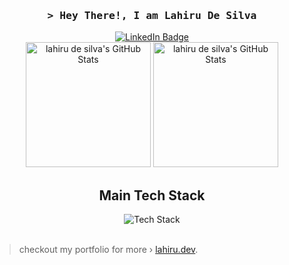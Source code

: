 <img src="https://komarev.com/ghpvc/?username=lahirudsilva&style=flat-square&color=blue" alt=""/>
<h3 align="center">
        <samp>&gt; Hey There!, I am Lahiru De Silva
        </samp>
</h3>

<div id="badges" align="center">    
  <a href="https://www.linkedin.com/in/lahiru-de-silva-b6635a1ba/">
    <img src="https://img.shields.io/badge/LinkedIn-blue?style=for-the-badge&logo=linkedin&logoColor=white" alt="LinkedIn Badge"/>
  </a>
</div>

<!-- Activity Widget -->
<div align="center">
                <img alt="lahiru de silva's GitHub Stats" height="200em"
                src="http://github-readme-streak-stats.herokuapp.com?user=lahirudsilva&layout=compact&theme=dark&background=000000" />
        <img alt="lahiru de silva's GitHub Stats" height="200em"
                src="https://github-readme-stats.vercel.app/api/top-langs/?username=lahirudsilva&layout=compact&theme=dark&background=000000" />
        <br>
</div>

<!-- Details Section -->
<div align="center">
<h2>Main Tech Stack</h2>
        
 <img src="https://skillicons.dev/icons?i=ts,js,react,html,css,nodejs,gql,python,flask,mysql,mongo,java,spring,git,docker,jest,sass&perline=10" alt="Tech Stack" /> 
</div>

<br>

> checkout my portfolio for more › [lahiru.dev](https://personal-portfolio-fqih6s8h5-typicalcoderr.vercel.app/).

